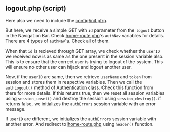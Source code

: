 ## logout.php (script)

Here also we need to include the [config/init.php](../../config/init.php). 

But here, we receive a simple GET with `id` parameter from the `logout` button in the Navigation Bar. Check [home-route.php](../../public/default/home-route.php)'s `authNav` variables for details. There are 4 types of `authNav`'s. Check all of them.

When that `id` is recieved through GET array, we check whether the `userID` we received now is as same as the one present in the session variable also. This is to ensure that the correct user is trying to logout of the system. This will ensure no other user can hijack and logout another user. 

Now, if the `userID` are same, then we retrieve `userName` and `token` from session and stores them in respective variables. Then we call the `authLogout()` method of [Authentication](../auth/Authentication.php) class. Check this function from there for more details. If this returns true, then we reset all session variables using `session_unset()` and destroy the session using `session_destroy()`. if returns false, we initializes the `authErrors` session variable with an error message. 

If `userID` are different, we initializes the `authErrors` session variable with another error. And redirect to [home-route.php](../../public/default/home-route.php) using `header()` function.